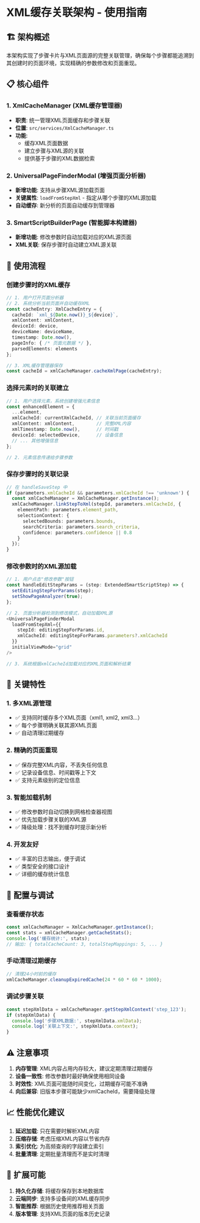 # XML缓存关联架构 - 使用指南

## 🏗️ 架构概述

本架构实现了步骤卡片与XML页面源的完整关联管理，确保每个步骤都能追溯到其创建时的页面环境，实现精确的参数修改和页面重现。

## 📋 核心组件

### 1. XmlCacheManager (XML缓存管理器)
- **职责**: 统一管理XML页面缓存和步骤关联
- **位置**: `src/services/XmlCacheManager.ts`
- **功能**: 
  - 缓存XML页面数据
  - 建立步骤与XML源的关联
  - 提供基于步骤的XML数据检索

### 2. UniversalPageFinderModal (增强页面分析器)
- **新增功能**: 支持从步骤XML源加载页面
- **关键属性**: `loadFromStepXml` - 指定从哪个步骤的XML源加载
- **自动缓存**: 新分析的页面自动缓存到管理器

### 3. SmartScriptBuilderPage (智能脚本构建器)
- **新增功能**: 修改参数时自动加载对应的XML源页面
- **XML关联**: 保存步骤时自动建立XML源关联

## 🚀 使用流程

### 创建步骤时的XML缓存
```typescript
// 1. 用户打开页面分析器
// 2. 系统分析当前页面并自动缓存XML
const cacheEntry: XmlCacheEntry = {
  cacheId: `xml_${Date.now()}_${device}`,
  xmlContent: xmlContent,
  deviceId: device,
  deviceName: deviceName,
  timestamp: Date.now(),
  pageInfo: { /* 页面元数据 */ },
  parsedElements: elements
};

// 3. XML缓存管理器保存
const cacheId = xmlCacheManager.cacheXmlPage(cacheEntry);
```

### 选择元素时的关联建立
```typescript
// 1. 用户选择元素，系统创建增强元素信息
const enhancedElement = {
  ...element,
  xmlCacheId: currentXmlCacheId, // 关联当前页面缓存
  xmlContent: xmlContent,        // 完整XML内容
  xmlTimestamp: Date.now(),      // 时间戳
  deviceId: selectedDevice,      // 设备信息
  // ... 其他增强信息
};

// 2. 元素信息传递给步骤参数
```

### 保存步骤时的关联记录
```typescript
// 在 handleSaveStep 中
if (parameters.xmlCacheId && parameters.xmlCacheId !== 'unknown') {
  const xmlCacheManager = XmlCacheManager.getInstance();
  xmlCacheManager.linkStepToXml(stepId, parameters.xmlCacheId, {
    elementPath: parameters.element_path,
    selectionContext: {
      selectedBounds: parameters.bounds,
      searchCriteria: parameters.search_criteria,
      confidence: parameters.confidence || 0.8
    }
  });
}
```

### 修改参数时的XML源加载
```typescript
// 1. 用户点击"修改参数"按钮
const handleEditStepParams = (step: ExtendedSmartScriptStep) => {
  setEditingStepForParams(step);
  setShowPageAnalyzer(true);
};

// 2. 页面分析器检测到修改模式，自动加载XML源
<UniversalPageFinderModal
  loadFromStepXml={{
    stepId: editingStepForParams.id,
    xmlCacheId: editingStepForParams.parameters?.xmlCacheId
  }}
  initialViewMode="grid"
/>

// 3. 系统根据xmlCacheId加载对应的XML页面和解析结果
```

## 🎯 关键特性

### 1. 多XML源管理
- ✅ 支持同时缓存多个XML页面（xml1, xml2, xml3...）
- ✅ 每个步骤明确关联其源XML页面
- ✅ 自动清理过期缓存

### 2. 精确的页面重现
- ✅ 保存完整XML内容，不丢失任何信息
- ✅ 记录设备信息、时间戳等上下文
- ✅ 支持元素级别的定位信息

### 3. 智能加载机制
- ✅ 修改参数时自动切换到网格检查器视图
- ✅ 优先加载步骤关联的XML源
- ✅ 降级处理：找不到缓存时提示新分析

### 4. 开发友好
- ✅ 丰富的日志输出，便于调试
- ✅ 类型安全的接口设计
- ✅ 详细的缓存统计信息

## 🔧 配置与调试

### 查看缓存状态
```typescript
const xmlCacheManager = XmlCacheManager.getInstance();
const stats = xmlCacheManager.getCacheStats();
console.log('缓存统计:', stats);
// 输出: { totalCacheCount: 3, totalStepMappings: 5, ... }
```

### 手动清理过期缓存
```typescript
// 清理24小时前的缓存
xmlCacheManager.cleanupExpiredCache(24 * 60 * 60 * 1000);
```

### 调试步骤关联
```typescript
const stepXmlData = xmlCacheManager.getStepXmlContext('step_123');
if (stepXmlData) {
  console.log('步骤XML数据:', stepXmlData.xmlData);
  console.log('关联上下文:', stepXmlData.context);
}
```

## ⚠️ 注意事项

1. **内存管理**: XML内容占用内存较大，建议定期清理过期缓存
2. **设备一致性**: 修改参数时最好确保使用相同设备
3. **时效性**: XML页面可能随时间变化，过期缓存可能不准确
4. **向后兼容**: 旧版本步骤可能缺少xmlCacheId，需要降级处理

## 📈 性能优化建议

1. **延迟加载**: 只在需要时解析XML内容
2. **压缩存储**: 考虑压缩XML内容以节省内存
3. **索引优化**: 为高频查询的字段建立索引
4. **批量清理**: 定期批量清理而不是实时清理

## 🔮 扩展可能

1. **持久化存储**: 将缓存保存到本地数据库
2. **云端同步**: 支持多设备间的XML缓存同步
3. **智能推荐**: 根据历史使用推荐相关页面
4. **版本管理**: 支持XML页面的版本历史记录
